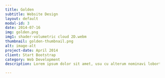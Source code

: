 ```yaml
---
title: Golden
subtitle: Website Design
layout: default
modal-id: 3
date: 2014-07-16
img: golden.png
img1: shader-volumetric cloud 2D.webm
thumbnail: golden-thumbnail.png
alt: image-alt
project-date: April 2014
client: Start Bootstrap
category: Web Development
description: Lorem ipsum dolor sit amet, usu cu alterum nominavi lobortis. At duo novum diceret. Tantas apeirian vix et, usu sanctus postulant inciderint ut, populo diceret necessitatibus in vim. Cu eum dicam feugiat noluisse.

---
```

